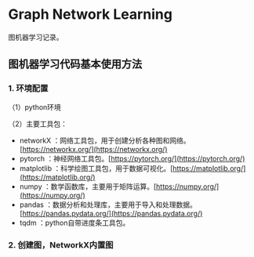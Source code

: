 # Graph Network Learning

 图机器学习记录。

## 图机器学习代码基本使用方法

### 1. 环境配置

（1）python环境

（2）主要工具包：

* networkX ：网络工具包，用于创建分析各种图和网络。[https://networkx.org/](https://networkx.org/)
* pytorch ：神经网络工具包。[https://pytorch.org/](https://pytorch.org/)
* matplotlib ：科学绘图工具包，用于数据可视化。[https://matplotlib.org/](https://matplotlib.org/)
* numpy ：数学函数库，主要用于矩阵运算。[https://numpy.org/](https://numpy.org/)
* pandas ：数据分析和处理库，主要用于导入和处理数据。[https://pandas.pydata.org/](https://pandas.pydata.org/)
* tqdm ：python自带进度条工具包。

### 2. 创建图，NetworkX内置图
